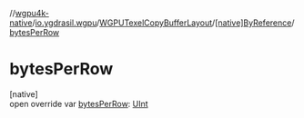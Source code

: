//[wgpu4k-native](../../../../index.md)/[io.ygdrasil.wgpu](../../index.md)/[WGPUTexelCopyBufferLayout](../index.md)/[[native]ByReference](index.md)/[bytesPerRow](bytes-per-row.md)

# bytesPerRow

[native]\
open override var [bytesPerRow](bytes-per-row.md): [UInt](https://kotlinlang.org/api/core/kotlin-stdlib/kotlin/-u-int/index.html)